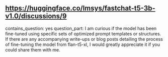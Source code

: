 ## https://huggingface.co/lmsys/fastchat-t5-3b-v1.0/discussions/9

contains_question: yes
question_part: I am curious if the model has been fine-tuned using specific sets of optimized prompt templates or structures. If there are any accompanying write-ups or blog posts detailing the process of fine-tuning the model from flan-t5-xl, I would greatly appreciate it if you could share them with me. 